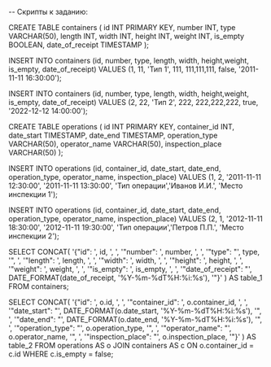 -- Скрипты к заданию:

CREATE TABLE containers (
    id INT PRIMARY KEY,
    number INT,
  	type VARCHAR(50),
  	length INT,
  	width INT,
  	height INT,
  	weight INT,
  	is_empty BOOLEAN,
  	date_of_receipt TIMESTAMP
);

INSERT INTO containers (id, number, type, length, width, height,weight, is_empty, date_of_receipt) 
VALUES (1, 11, 'Тип 1', 111, 111,111,111, false, '2011-11-11 16:30:00');

INSERT INTO containers (id, number, type, length, width, height,weight, is_empty, date_of_receipt) 
VALUES (2, 22, 'Тип 2', 222, 222,222,222, true, '2022-12-12 14:00:00');

CREATE TABLE operations (
    id INT PRIMARY KEY,
  	container_id INT,
  	date_start TIMESTAMP,
  	date_end TIMESTAMP,
  	operation_type VARCHAR(50),
  	operator_name VARCHAR(50),
  	inspection_place VARCHAR(50)
);

INSERT INTO operations (id, container_id, date_start, date_end, operation_type, operator_name, inspection_place) 
VALUES (1, 2, '2011-11-11 12:30:00', '2011-11-11 13:30:00', 'Тип операции','Иванов И.И.', 'Место инспекции 1');

INSERT INTO operations (id, container_id, date_start, date_end, operation_type, operator_name, inspection_place) 
VALUES (2, 1, '2012-11-11 18:30:00', '2012-11-11 19:30:00', 'Тип операции','Петров П.П.', 'Место инспекции 2');

SELECT
    CONCAT(
        '{"id": ', id, ', ',
        '"number": ', number, ', ',
        '"type": "', type, '", ',
        '"length": ', length, ', ',
        '"width": ', width, ', ',
        '"height": ', height, ', ',
        '"weight": ', weight, ', ',
        '"is_empty": ', is_empty, ', ',
        '"date_of_receipt": "', DATE_FORMAT(date_of_receipt, '%Y-%m-%dT%H:%i:%s'), '"}'
    ) AS table_1
FROM containers;

SELECT
    CONCAT(
        '{"id": ', o.id, ', ',
        '"container_id": ', o.container_id, ', ',
        '"date_start": "', DATE_FORMAT(o.date_start, '%Y-%m-%dT%H:%i:%s'), '", ',
        '"date_end": "', DATE_FORMAT(o.date_end, '%Y-%m-%dT%H:%i:%s'), '", ',
        '"operation_type": "', o.operation_type, '", ',
        '"operator_name": "', o.operator_name, '", ',
        '"inspection_place": "', o.inspection_place, '"}'
    ) AS table_2
FROM operations AS o
JOIN containers AS c ON o.container_id = c.id
WHERE c.is_empty = false;
